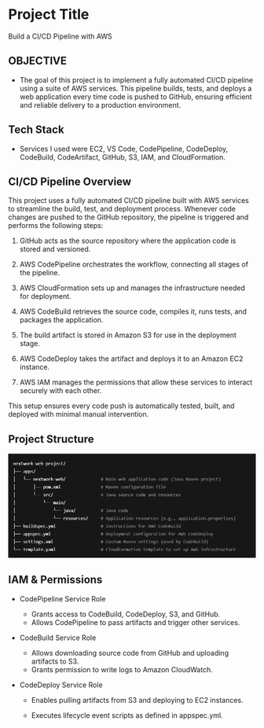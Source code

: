 # Project Title
Build a CI/CD Pipeline with AWS


## OBJECTIVE
- The goal of this project is to implement a fully automated CI/CD pipeline using a suite of AWS services. This pipeline builds, tests, and deploys a web application every time code is pushed to GitHub, ensuring efficient and reliable delivery to a production environment.


## Tech Stack
- Services I used were EC2, VS Code, CodePipeline, CodeDeploy, CodeBuild,
 CodeArtifact, GitHub, S3, IAM, and CloudFormation.


## CI/CD Pipeline Overview
This project uses a fully automated CI/CD pipeline built with AWS services to streamline the build, test, and deployment process. Whenever code changes are pushed to the GitHub repository, the pipeline is triggered and performs the following steps:

1. GitHub acts as the source repository where the application code is stored and versioned.

2. AWS CodePipeline orchestrates the workflow, connecting all stages of the pipeline.

3. AWS CloudFormation sets up and manages the infrastructure needed for deployment.

4. AWS CodeBuild retrieves the source code, compiles it, runs tests, and packages the application.

5. The build artifact is stored in Amazon S3 for use in the deployment stage.

6. AWS CodeDeploy takes the artifact and deploys it to an Amazon EC2 instance.

7. AWS IAM manages the permissions that allow these services to interact securely with each other.

This setup ensures every code push is automatically tested, built, and deployed with minimal manual intervention.


## Project Structure
![alt text](image-1.png)


## IAM & Permissions

- CodePipeline Service Role
    - Grants access to CodeBuild, CodeDeploy, S3, and GitHub.
    - Allows CodePipeline to pass artifacts and trigger other services.


- CodeBuild Service Role
        
    - Allows downloading source code from GitHub and uploading artifacts to S3.
    - Grants permission to write logs to Amazon CloudWatch.

- CodeDeploy Service Role

    - Enables pulling artifacts from S3 and deploying to EC2 instances.

    - Executes lifecycle event scripts as defined in appspec.yml.



